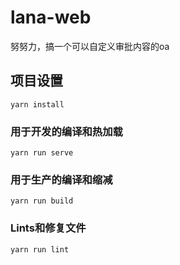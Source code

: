 # lana-web
努努力，搞一个可以自定义审批内容的oa

## 项目设置
```
yarn install
```

### 用于开发的编译和热加载
```
yarn run serve
```

### 用于生产的编译和缩减
```
yarn run build
```

### Lints和修复文件
```
yarn run lint
